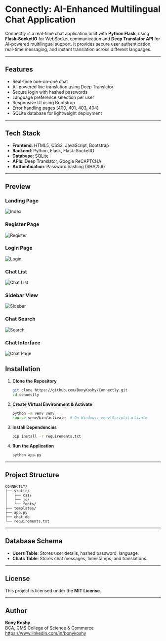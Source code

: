 
# Connectly: AI-Enhanced Multilingual Chat Application

Connectly is a real-time chat application built with **Python Flask**, using **Flask-SocketIO** for WebSocket communication and **Deep Translator API** for AI-powered multilingual support. It provides secure user authentication, real-time messaging, and instant translation across different languages.

---

## Features
- Real-time one-on-one chat
- AI-powered live translation using Deep Translator
- Secure login with hashed passwords
- Language preference selection per user
- Responsive UI using Bootstrap
- Error handling pages (400, 401, 403, 404)
- SQLite database for lightweight deployment

---

## Tech Stack
- **Frontend**: HTML5, CSS3, JavaScript, Bootstrap
- **Backend**: Python, Flask, Flask-SocketIO
- **Database**: SQLite
- **APIs**: Deep Translator, Google ReCAPTCHA
- **Authentication**: Password hashing (SHA256)

---

## Preview

### Landing Page
![Index](screenshots/index.png)

### Register Page
![Register](screenshots/register.png)

### Login Page
![Login](screenshots/login.png)

### Chat List
![Chat List](screenshots/chat_list.png)

### Sidebar View
![Sidebar](screenshots/side_bar.png)

### Chat Search
![Search](screenshots/search_list.png)

### Chat Interface
![Chat Page](screenshots/Chat_Page.png)

## Installation

1. **Clone the Repository**
   ```bash
   git clone https://github.com/BonyKoshy/Connectly.git
   cd connectly
   ```

2. **Create Virtual Environment & Activate**
   ```bash
   python -m venv venv
   source venv/bin/activate  # On Windows: venv\Scripts\activate
   ```

3. **Install Dependencies**
   ```bash
   pip install -r requirements.txt
   ```

4. **Run the Application**
   ```bash
   python app.py
   ```

---

## Project Structure
```
CONNECTLY/
├── static/
│   ├── css/
│   ├── js/
│   └── fonts/
├── templates/
├── app.py
├── chat.db
└── requirements.txt
```

---

## Database Schema
- **Users Table**: Stores user details, hashed password, language.
- **Chats Table**: Stores chat messages, timestamps, and translations.

---

## License
This project is licensed under the **MIT License**.

---

## Author
**Bony Koshy**  
BCA, CMS College of Science & Commerce  
https://www.linkedin.com/in/bonykoshy

